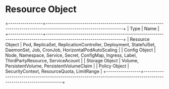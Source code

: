# Resource Object

+-----------------+--------------------------------------------------------------------------------------------------------------------+
| Type            | Name                                                                                                               |
+-----------------+--------------------------------------------------------------------------------------------------------------------+
| Resource Object | Pod, ReplicaSet, ReplicationController, Deployment, StatefulSet, DaemonSet, Job, CronJob, HorizontalPodAutoScaling |
| Config Object   | Node, Namespace, Service, Secret, ConfigMap, Ingress, Label, ThirdPartyResource, ServiceAcount                     |
| Storage Object  | Volume, PersistentVolume, PersistentVolumeClaim                                                                    |
| Policy Object   | SecurityContext, ResourceQuota, LimitRange                                                                         |
+-----------------+--------------------------------------------------------------------------------------------------------------------+
